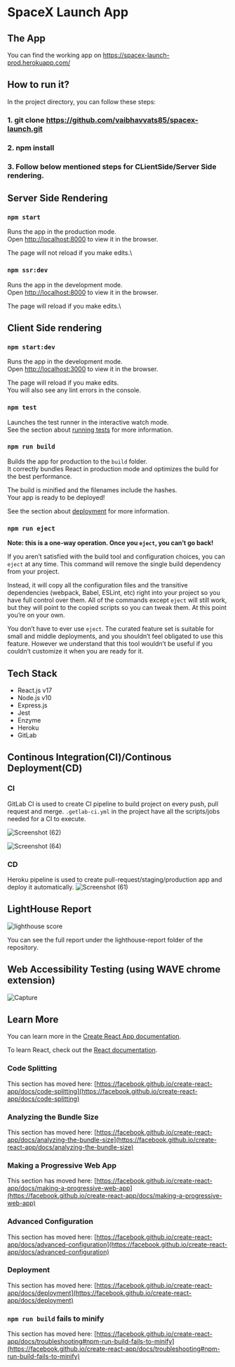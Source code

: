# SpaceX Launch App

## The App
You can find the working app on https://spacex-launch-prod.herokuapp.com/

## How to run it?

In the project directory, you can follow these steps:

### 1. git clone https://github.com/vaibhavvats85/spacex-launch.git
### 2. npm install
### 3. Follow below mentioned steps for CLientSide/Server Side rendering.

## Server Side Rendering

### `npm start`

Runs the app in the production mode.\
Open [http://localhost:8000](http://localhost:8000) to view it in the browser.

The page will not reload if you make edits.\


### `npm ssr:dev`

Runs the app in the development mode.\
Open [http://localhost:8000](http://localhost:8000) to view it in the browser.

The page will reload if you make edits.\

## Client Side rendering

### `npm start:dev`

Runs the app in the development mode.\
Open [http://localhost:3000](http://localhost:3000) to view it in the browser.

The page will reload if you make edits.\
You will also see any lint errors in the console.

### `npm test`

Launches the test runner in the interactive watch mode.\
See the section about [running tests](https://facebook.github.io/create-react-app/docs/running-tests) for more information.

### `npm run build`

Builds the app for production to the `build` folder.\
It correctly bundles React in production mode and optimizes the build for the best performance.

The build is minified and the filenames include the hashes.\
Your app is ready to be deployed!

See the section about [deployment](https://facebook.github.io/create-react-app/docs/deployment) for more information.

### `npm run eject`

**Note: this is a one-way operation. Once you `eject`, you can’t go back!**

If you aren’t satisfied with the build tool and configuration choices, you can `eject` at any time. This command will remove the single build dependency from your project.

Instead, it will copy all the configuration files and the transitive dependencies (webpack, Babel, ESLint, etc) right into your project so you have full control over them. All of the commands except `eject` will still work, but they will point to the copied scripts so you can tweak them. At this point you’re on your own.

You don’t have to ever use `eject`. The curated feature set is suitable for small and middle deployments, and you shouldn’t feel obligated to use this feature. However we understand that this tool wouldn’t be useful if you couldn’t customize it when you are ready for it.

## Tech Stack
- React.js v17
- Node.js v10
- Express.js
- Jest
- Enzyme
- Heroku
- GitLab

## Continous Integration(CI)/Continous Deployment(CD)

### CI

GitLab CI is used to create CI pipeline to build project on every push, pull request and merge.
`.getlab-ci.yml` in the project have all the scripts/jobs needed for a CI to execute.

![Screenshot (62)](https://user-images.githubusercontent.com/25878689/102259385-0b47bf00-3f35-11eb-93b0-c439473859d4.png)

![Screenshot (64)](https://user-images.githubusercontent.com/25878689/102259231-d8053000-3f34-11eb-9d86-801540c4b917.png)


### CD

Heroku pipeline is used to create pull-request/staging/production app and deploy it automatically.
![Screenshot (61)](https://user-images.githubusercontent.com/25878689/102013433-2e784000-3d76-11eb-9a98-4c49a90c1954.png)

## LightHouse Report

![lighthouse score](https://user-images.githubusercontent.com/25878689/102007918-f57aa400-3d52-11eb-87f1-529e8600ee67.PNG)

You can see the full report under the lighthouse-report folder of the repository.

## Web Accessibility Testing (using WAVE chrome extension)
![Capture](https://user-images.githubusercontent.com/25878689/102259900-b48eb500-3f35-11eb-9523-1afb7f6ea5bc.PNG)

## Learn More

You can learn more in the [Create React App documentation](https://facebook.github.io/create-react-app/docs/getting-started).

To learn React, check out the [React documentation](https://reactjs.org/).

### Code Splitting

This section has moved here: [https://facebook.github.io/create-react-app/docs/code-splitting](https://facebook.github.io/create-react-app/docs/code-splitting)

### Analyzing the Bundle Size

This section has moved here: [https://facebook.github.io/create-react-app/docs/analyzing-the-bundle-size](https://facebook.github.io/create-react-app/docs/analyzing-the-bundle-size)

### Making a Progressive Web App

This section has moved here: [https://facebook.github.io/create-react-app/docs/making-a-progressive-web-app](https://facebook.github.io/create-react-app/docs/making-a-progressive-web-app)

### Advanced Configuration

This section has moved here: [https://facebook.github.io/create-react-app/docs/advanced-configuration](https://facebook.github.io/create-react-app/docs/advanced-configuration)

### Deployment

This section has moved here: [https://facebook.github.io/create-react-app/docs/deployment](https://facebook.github.io/create-react-app/docs/deployment)

### `npm run build` fails to minify

This section has moved here: [https://facebook.github.io/create-react-app/docs/troubleshooting#npm-run-build-fails-to-minify](https://facebook.github.io/create-react-app/docs/troubleshooting#npm-run-build-fails-to-minify)
